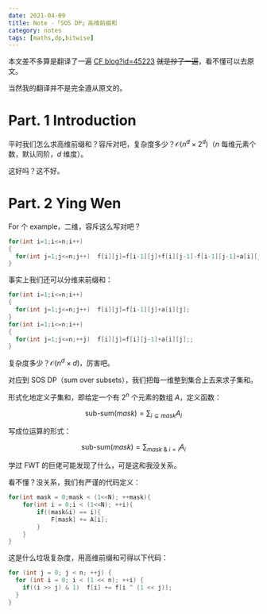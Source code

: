 ```yaml
---
date: 2021-04-09
title: Note -「SOS DP」高维前缀和
category: notes
tags: [maths,dp,bitwise]
---
```


本文差不多算是翻译了一遍 [CF blog?id=45223](https://codeforces.com/blog/entry/45223) ~~就是抄了一遍~~，看不懂可以去原文。

当然我的翻译并不是完全遵从原文的。

# Part. 1 Introduction

平时我们怎么求高维前缀和？容斥对吧，复杂度多少？$\mathcal{O}(n^{d}\times2^{d})$（$n$ 每维元素个数，默认同阶，$d$ 维度）。

这好吗？这不好。

# Part. 2 Ying Wen

For 个 example，二维，容斥这么写对吧？

```cpp
for(int i=1;i<=n;i++)
{
  for(int j=1;j<=n;j++)  f[i][j]=f[i-1][j]+f[i][j-1]-f[i-1][j-1]+a[i][j];
}
```

事实上我们还可以分维来前缀和：

```cpp
for(int i=1;i<=n;i++)
{
  for(int j=1;j<=n;j++)  f[i][j]=f[i-1][j]+a[i][j];
}
for(int i=1;i<=n;i++)
{
  for(int j=1;j<=n;++j)  f[i][j]=f[i][j-1]+a[i][j];;
}
```

复杂度多少？$\mathcal{O}(n^{d}\times d)$，厉害吧。

对应到 SOS DP（sum over subsets），我们把每一维整到集合上去来求子集和。

形式化地定义子集和，即给定一个有 $2^{n}$ 个元素的数组 $A$，定义函数：

$$
\text{sub-sum}(mask)=\sum_{i\subseteq mask}A_{i}
$$

写成位运算的形式：

$$
\text{sub-sum}(mask)=\sum_{mask\text{ & }i=i}A_{i}
$$

学过 FWT 的巨佬可能发现了什么，可是这和我没关系。

看不懂？没关系，我们有严谨的代码定义：

```cpp
for(int mask = 0;mask < (1<<N); ++mask){
	for(int i = 0;i < (1<<N); ++i){
		if((mask&i) == i){
			F[mask] += A[i];
		}
	}
}
```

这是什么垃圾复杂度，用高维前缀和可得以下代码：

```cpp
for (int j = 0; j < n; ++j) {
  for (int i = 0; i < (1 << n); ++i) {
    if((i >> j) & 1)  f[i] += f[i ^ (1 << j)];
  }
}
```
    